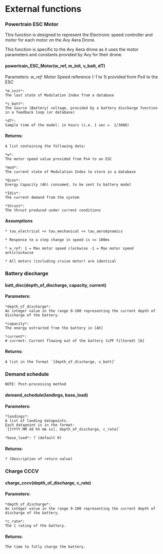 # External functions

### Powertrain ESC Motor
This function is designed to represent the Electronic speed controller and motor for each motor on the Avy Aera Drone. 

This function is specific to the Avy Aera drone as it uses the motor parameters and constants provided by Avy for their drone.

#### powertrain_ESC_Motor(w_ref, m_init, v_batt, dT)
Parameters:
    *w_ref*:
    Motor Speed reference (-1 to 1) provided from Px4 to the ESC

    *m_init*:
    The last state of Modulation Index from a database

    *v_batt*:
    The Source (Battery) voltage, provided by a battery discharge function in a feedback loop (or database)

    *dT*:
    Sample time of the model: in hours (i.e. 1 sec =  1/3600)

#### Returns:
    A list containing the following data:
    
    *w*:
    The motor speed value provided from Px4 to an ESC

    *mod*:
    The current state of Modulation Index to store in a database

    *Qcon*:
    Energy Capacity (Ah) consumed, to be sent to battery model

    *Idis*:
    The current demand from the system

    *thrust*:
    The thrust produced under current conditions

#### Assumptions
    * tau_electrical << tau_mechanical << tau_aerodynamics

    * Response to a step change in speed is <= 100ms

    * w_ref: 1 = Max motor speed clockwise -1 = Max motor speed anticlockwise

    * All motors (including cruise motor) are identical

### Battery discharge
#### batt_disc(depth_of_discharge, capacity, current)
#### Parameters:

    *depth_of_discharge*:
    An integer value in the range 0-100 representing the current depth of discharge of the battery.

    *capacity*:
    The energy extracted from the battery in [Ah]

    *current*:
    # current: Current flowing out of the battery (LPF filtered) [A]

#### Returns:
    A list in the format `[depth_of_discharge, v_batt]`

### Demand schedule
`NOTE: Post-processing method`

#### demand_schedule(landings, base_load)
#### Parameters: 

    *landings*:
    A list of landing datapoints.
    Each datapoint is in the format:
    `[[YYYY MM dd hh mm ss], depth_of_discharge, c_rate]`

    *base_load*: ? (default 0)

#### Returns:
    ? (Description of return value)

### Charge CCCV
#### charge_cccv(depth_of_discharge, c_rate)
#### Parameters:
    *depth_of_discharge*:
    An integer value in the range 0-100 representing the current depth of discharge of the battery.

    *c_rate*:
    The C rating of the battery.

#### Returns:
    The time to fully charge the battery. 
